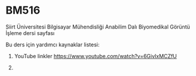 # BM516
Siirt Üniversitesi Bilgisayar Mühendisliği Anabilim Dalı Biyomedikal Görüntü İşleme dersi sayfası


Bu ders için yardımcı kaynaklar listesi:
1) YouTube linkler
https://www.youtube.com/watch?v=6GivIxMCZfU


2) 
